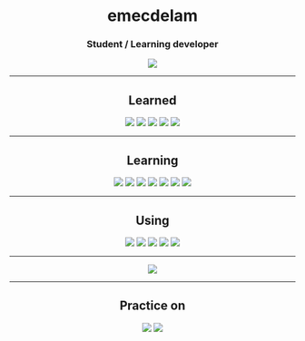 
<div align="center">
    <h1>emecdelam</h1>
    <h3>Student / Learning developer</h3>
</div
  <br />
<div align="center">
    <img src="https://github-readme-stats.vercel.app/api?username=emecdelam&theme=gruvbox">
</div>
<hr />
<div align="center">
    <h2>Learned</h2>
</div>
<div align="center">
    <img src="https://img.shields.io/badge/Git-%23F05032?style=for-the-badge&logo=git&logoColor=white&style=flat-round&logoWidth=20" />
    <img src="https://img.shields.io/badge/GitHub-%23181717?style=for-the-badge&logo=github&logoColor=white&style=flat-round&logoWidth=20" />
    <img src="https://img.shields.io/badge/Terminal-%234d4d4d?style=for-the-badge&logo=gnu-bash&logoColor=white&style=flat-round&logoWidth=20" />
    <img src="https://img.shields.io/badge/Python-%233776AB?style=for-the-badge&logo=python&logoColor=white&style=flat-round&logoWidth=20" />
    <img src="https://img.shields.io/badge/Java-%23FF9900?style=for-the-badge&logo=java&logoColor=white&style=flat-round&logoWidth=20" />
</div>
<hr />

<div align="center">
    <h2>Learning</h2>
</div>

<div align="center">
    <img src="https://img.shields.io/badge/C-%2300599C?style=for-the-badge&logo=c&logoColor=white&style=flat-round&logoWidth=20" />
    <img src="https://img.shields.io/badge/C++-%2300599C?style=for-the-badge&logo=cplusplus&logoColor=white&style=flat-round&logoWidth=20" />
    <img src="https://img.shields.io/badge/Rust-%23000000?style=for-the-badge&logo=rust&logoColor=white&style=flat-round&logoWidth=20" />
    <img src="https://img.shields.io/badge/JavaScript-%23F7DF1E?style=for-the-badge&logo=javascript&logoColor=black&style=flat-round&logoWidth=20" />
    <img src="https://img.shields.io/badge/HTML-%23E34F26?style=for-the-badge&logo=html5&logoColor=white&style=flat-round&logoWidth=20" />
    <img src="https://img.shields.io/badge/CSS-%231572B6?style=for-the-badge&logo=css3&logoColor=white&style=flat-round&logoWidth=20" />
    <img src="https://img.shields.io/badge/Node.js-%23339933?style=for-the-badge&logo=node.js&logoColor=white&style=flat-round&logoWidth=20" />
</div>
<hr />
<div align="center">
    <h2>Using</h2>
</div>
<div align="center">
    <img src="https://img.shields.io/badge/VSCode-%23007ACC?style=for-the-badge&logo=visual-studio-code&logoColor=white&style=flat-round&logoWidth=20" />
    <img src="https://img.shields.io/badge/IntelliJ%20IDEA-%23365E9D?style=for-the-badge&logo=intellij-idea&logoColor=white&style=flat-round&logoWidth=20" />
    <img src="https://img.shields.io/badge/PyCharm-%236DBE45?style=for-the-badge&logo=pycharm&logoColor=white&style=flat-round&logoWidth=20" />
    <img src="https://img.shields.io/badge/Terminal-%234d4d4d?style=for-the-badge&logo=gnu-bash&logoColor=white&style=flat-round&logoWidth=20" />
    <img src="https://img.shields.io/badge/Notepad++-%23FFFFFF?style=for-the-badge&logo=notepad%2B%2B&logoColor=black&style=flat-round&logoWidth=20" />
</div>

<hr />
<div align="center">
    <img src="https://github-readme-stats.vercel.app/api/top-langs/?username=emecdelam&hide_border=true&layout=compact&theme=gruvbox&bg_color=00000000">
</div>
<hr />
<div align="center">
    <h2>Practice on</h2>
</div>
<div align="center">
    <img src="https://img.shields.io/badge/LeetCode-%23FFA116?style=for-the-badge&logo=leetcode&logoColor=black&style=flat-round&logoWidth=20" />
    <img src="https://img.shields.io/badge/Codecademy-%2321759B?style=for-the-badge&logo=codecademy&logoColor=white&style=flat-round&logoWidth=20" />
</div>

